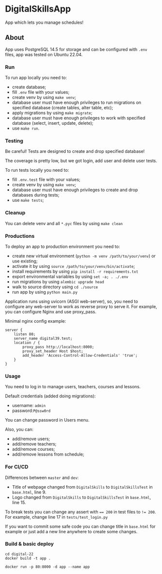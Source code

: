 # DigitalSkillsApp

App which lets you manage schedules!

## About

App uses PostgreSQL 14.5 for storage and can be configured with `.env` files, app was tested on Ubuntu 22.04.

### Run

To run app locally you need to:  
- create database;
- fill `.env` file with your values;
- create venv by using `make venv`;
- database user must have enough privileges to run migrations on specified database (create tables, alter table, etc);
- apply migrations by using `make migrate`;
- database user must have enough privileges to work with specified database (select, insert, update, delete);
- use `make run`.

### Testing

Be careful! 
Tests are designed to create and drop specified database!

The coverage is pretty low, but we got login, add user and delete user tests.

To run tests locally you need to:
- fill `.env.test` file with your values;
- create venv by using `make venv`;
- database user must have enough privileges to create and drop databases during tests;
- use `make tests`;

### Cleanup

You can delete venv and all `*.pyc` files by using `make clean`

### Productions

To deploy an app to production environment you need to:
- create new virtual environment (`python -m venv /path/to/your/venv`) or use existing;
- activate it by using `source /path/to/your/venv/bin/activate`;
- install requirements by using `pip install -r requirements.txt`
- export environmental variables by using `set -a; . ./.env`
- run migrations by using `alembic upgrade head`
- walk to source directory using `cd ./source`
- run app by using `python main.py`

Application runs using uvicorn (ASGI web-server), so, you need to configure any web-server to work as reverse proxy to serve it.
For example, you can configure Nginx and use proxy_pass.

Minimal nginx config example:
```
server {
    listen 80;
    server_name digital39.test;
    location / {
        proxy_pass http://localhost:8000;
        proxy_set_header Host $host;
        add_header 'Access-Control-Allow-Credentials' 'true';
    }
}

```


### Usage
You need to log in to manage users, teachers, courses and lessons.

Default credentials (added doing migrations):
- username: `admin`
- password:`P@ssw0rd`

You can change password in Users menu.

Also, you can:
- add/remove users;
- add/remove teachers;
- add/remove courses;
- add/remove lessons from schedule;

### For CI/CD

Differences between `master` and `dev`:
 - Title of webpage changed from `DigitalSkills` to `DigitalSkillsTest` in `base.html`, line 9.
 - Logo changed from `DigitalSkills` to `DigitalSkillsTest` in `base.html`, line 15.

To break tests you can change any assert with `== 200` in test files to `!= 200`.
For example, change line 17 in `tests/test_login.py`

If you want to commit some safe code you can change title in `base.html` for example or just add a new line anywhere to create some changes.

### Build & basic deploy

```
cd digital-22
docker build -t app .
```

```
docker run -p 80:8000 -d app --name app
```

